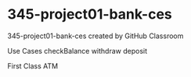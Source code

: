 # 345-project01-bank-ces
345-project01-bank-ces created by GitHub Classroom


Use Cases
checkBalance
withdraw
deposit

First Class
ATM
